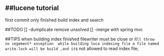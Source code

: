 ##lucene tutorial 
---
first commit 
only finished build index and search 

##TODO
[] -dumplicate remove unsolved
[] -merge with spring mvc

##TIPS
when building index finished filewriter must be close or it`ll throw no segement* exception 
while building loca indexing file a file named write.lock will be build ,and it`s not allowed to
read index file;
